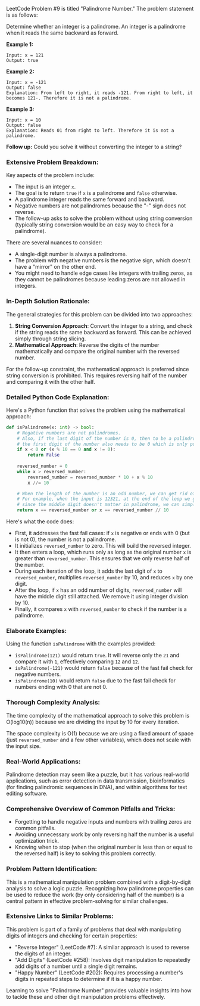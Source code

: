 LeetCode Problem #9 is titled "Palindrome Number." The problem statement is as follows:

Determine whether an integer is a palindrome. An integer is a palindrome when it reads the same backward as forward.

**Example 1:**
```
Input: x = 121
Output: true
```
**Example 2:**
```
Input: x = -121
Output: false
Explanation: From left to right, it reads -121. From right to left, it becomes 121-. Therefore it is not a palindrome.
```
**Example 3:**
```
Input: x = 10
Output: false
Explanation: Reads 01 from right to left. Therefore it is not a palindrome.
```

**Follow up:**
Could you solve it without converting the integer to a string?

### Extensive Problem Breakdown:

Key aspects of the problem include:
- The input is an integer `x`.
- The goal is to return `true` if `x` is a palindrome and `false` otherwise.
- A palindrome integer reads the same forward and backward.
- Negative numbers are not palindromes because the "-" sign does not reverse.
- The follow-up asks to solve the problem without using string conversion (typically string conversion would be an easy way to check for a palindrome).

There are several nuances to consider:
- A single-digit number is always a palindrome.
- The problem with negative numbers is the negative sign, which doesn't have a "mirror" on the other end.
- You might need to handle edge cases like integers with trailing zeros, as they cannot be palindromes because leading zeros are not allowed in integers.

### In-Depth Solution Rationale:

The general strategies for this problem can be divided into two approaches:

1. **String Conversion Approach**: Convert the integer to a string, and check if the string reads the same backward as forward. This can be achieved simply through string slicing.
2. **Mathematical Approach**: Reverse the digits of the number mathematically and compare the original number with the reversed number.

For the follow-up constraint, the mathematical approach is preferred since string conversion is prohibited. This requires reversing half of the number and comparing it with the other half.

### Detailed Python Code Explanation:

Here's a Python function that solves the problem using the mathematical approach:

```python
def isPalindrome(x: int) -> bool:
    # Negative numbers are not palindromes.
    # Also, if the last digit of the number is 0, then to be a palindrome,
    # the first digit of the number also needs to be 0 which is only possible if the number is 0.
    if x < 0 or (x % 10 == 0 and x != 0):
        return False
    
    reversed_number = 0
    while x > reversed_number:
        reversed_number = reversed_number * 10 + x % 10
        x //= 10

    # When the length of the number is an odd number, we can get rid of the middle digit by reversed_number//10
    # For example, when the input is 12321, at the end of the loop we get x = 12, reversed_number = 123,
    # since the middle digit doesn't matter in palindrome, we can simply compare x with reversed_number//10
    return x == reversed_number or x == reversed_number // 10
```

Here's what the code does:

- First, it addresses the fast fail cases: if `x` is negative or ends with 0 (but is not 0), the number is not a palindrome.
- It initializes `reversed_number` to zero. This will build the reversed integer.
- It then enters a loop, which runs only as long as the original number `x` is greater than `reversed_number`. This ensures that we only reverse half of the number.
- During each iteration of the loop, it adds the last digit of `x` to `reversed_number`, multiplies `reversed_number` by 10, and reduces `x` by one digit.
- After the loop, if `x` has an odd number of digits, `reversed_number` will have the middle digit still attached. We remove it using integer division by 10.
- Finally, it compares `x` with `reversed_number` to check if the number is a palindrome.

### Elaborate Examples:

Using the function `isPalindrome` with the examples provided:

- `isPalindrome(121)` would return `true`. It will reverse only the `21` and compare it with `1`, effectively comparing `12` and `12`.
- `isPalindrome(-121)` would return `false` because of the fast fail check for negative numbers.
- `isPalindrome(10)` would return `false` due to the fast fail check for numbers ending with 0 that are not 0.

### Thorough Complexity Analysis:

The time complexity of the mathematical approach to solve this problem is O(log10(n)) because we are dividing the input by 10 for every iteration.

The space complexity is O(1) because we are using a fixed amount of space (just `reversed_number` and a few other variables), which does not scale with the input size.

### Real-World Applications:

Palindrome detection may seem like a puzzle, but it has various real-world applications, such as error detection in data transmission, bioinformatics (for finding palindromic sequences in DNA), and within algorithms for text editing software.

### Comprehensive Overview of Common Pitfalls and Tricks:

- Forgetting to handle negative inputs and numbers with trailing zeros are common pitfalls.
- Avoiding unnecessary work by only reversing half the number is a useful optimization trick.
- Knowing when to stop (when the original number is less than or equal to the reversed half) is key to solving this problem correctly.

### Problem Pattern Identification:

This is a mathematical manipulation problem combined with a digit-by-digit analysis to solve a logic puzzle. Recognizing how palindrome properties can be used to reduce the work (by only considering half of the number) is a central pattern in effective problem-solving for similar challenges.

### Extensive Links to Similar Problems:

This problem is part of a family of problems that deal with manipulating digits of integers and checking for certain properties:

- "Reverse Integer" (LeetCode #7): A similar approach is used to reverse the digits of an integer.
- "Add Digits" (LeetCode #258): Involves digit manipulation to repeatedly add digits of a number until a single digit remains.
- "Happy Number" (LeetCode #202): Requires processing a number's digits in repeated steps to determine if it is a happy number.

Learning to solve "Palindrome Number" provides valuable insights into how to tackle these and other digit manipulation problems effectively.